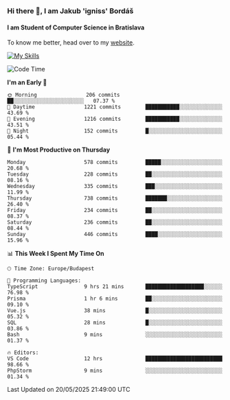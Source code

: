 ### Hi there 👋, I am Jakub 'igniss' Bordáš

#### I am Student of Computer Science in Bratislava
To know me better, head over to my [website](https://bordas.sk).

[![My Skills](https://skillicons.dev/icons?i=js,typescript,html,css,figma,svelte,vue,next,postgresql,nest,express,nodejs)](https://bordas.sk)


<!--START_SECTION:waka-->
![Code Time](http://img.shields.io/badge/Code%20Time-1%2C901%20hrs%2044%20mins-blue)

**I'm an Early 🐤** 

```text
🌞 Morning                206 commits         ██░░░░░░░░░░░░░░░░░░░░░░░   07.37 % 
🌆 Daytime                1221 commits        ███████████░░░░░░░░░░░░░░   43.69 % 
🌃 Evening                1216 commits        ███████████░░░░░░░░░░░░░░   43.51 % 
🌙 Night                  152 commits         █░░░░░░░░░░░░░░░░░░░░░░░░   05.44 % 
```
📅 **I'm Most Productive on Thursday** 

```text
Monday                   578 commits         █████░░░░░░░░░░░░░░░░░░░░   20.68 % 
Tuesday                  228 commits         ██░░░░░░░░░░░░░░░░░░░░░░░   08.16 % 
Wednesday                335 commits         ███░░░░░░░░░░░░░░░░░░░░░░   11.99 % 
Thursday                 738 commits         ███████░░░░░░░░░░░░░░░░░░   26.40 % 
Friday                   234 commits         ██░░░░░░░░░░░░░░░░░░░░░░░   08.37 % 
Saturday                 236 commits         ██░░░░░░░░░░░░░░░░░░░░░░░   08.44 % 
Sunday                   446 commits         ████░░░░░░░░░░░░░░░░░░░░░   15.96 % 
```


📊 **This Week I Spent My Time On** 

```text
🕑︎ Time Zone: Europe/Budapest

💬 Programming Languages: 
TypeScript               9 hrs 21 mins       ███████████████████░░░░░░   76.98 % 
Prisma                   1 hr 6 mins         ██░░░░░░░░░░░░░░░░░░░░░░░   09.10 % 
Vue.js                   38 mins             █░░░░░░░░░░░░░░░░░░░░░░░░   05.32 % 
SQL                      28 mins             █░░░░░░░░░░░░░░░░░░░░░░░░   03.86 % 
Bash                     9 mins              ░░░░░░░░░░░░░░░░░░░░░░░░░   01.37 % 

🔥 Editors: 
VS Code                  12 hrs              █████████████████████████   98.66 % 
PhpStorm                 9 mins              ░░░░░░░░░░░░░░░░░░░░░░░░░   01.34 % 
```


 Last Updated on 20/05/2025 21:49:00 UTC
<!--END_SECTION:waka-->
